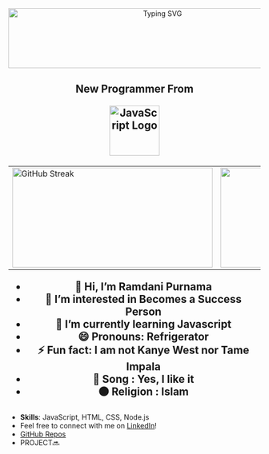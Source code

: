<div align="center">
  <img src="https://readme-typing-svg.demolab.com/?font=Times+New+Roman&weight=500&duration=4000&pause=1000&color=F39C12&background=00000000&center=true&width=435&lines=Assalamu'alaikum;Welcome+To+My+GitHub+Profiles!+" alt="Typing SVG" width="600" height="120" />
</div>

<h2 align="center">New Programmer From 



<p align="center">
<img src="https://upload.wikimedia.org/wikipedia/commons/6/6a/JavaScript-logo.png" alt="JavaScript Logo" width="100"/>
</p>

<table>
  <tr>
    <!-- Gambar di Kiri -->
    <td align="left" width="50%">
      <img src="https://streak-stats.demolab.com?user=Ramdani%20&theme=iceberg&hide_border=true" alt="GitHub Streak" width="400" height="200" />
    </td>
    <!-- Gambar di Kanan (Tambahkan gambar kanan jika ada) -->
    <td align="right" width="50%">
      <img src="https://github-readme-stats.vercel.app/api/top-langs/?username=Ramdaniprnm&theme=gotham&show_icons=true&hide_border=true&layout=compact" alt="Top Languages" width="400" height="200" />
    </td>
  </tr>
</table>



- 👋 Hi, I’m Ramdani Purnama
- 👀 I’m interested in Becomes a Success Person
- 🌱 I’m currently learning Javascript
- 😄 Pronouns: Refrigerator 
- ⚡ Fun fact: I am not Kanye West nor Tame Impala
- 🎵 Song : Yes, I like it
- 🌑 Religion : Islam

##

- **Skills**: JavaScript, HTML, CSS, Node.js
- Feel free to connect with me on [LinkedIn](https://www.linkedin.com/in/ramdani-purnama-9312b8312/?trk=opento_sprofile_pfeditor)!
- [GitHub Repos](https://github.com/ramdaniprnm)
- PROJECT🔜
<!---
ramdanipurnama/ramdani is a Human Being, This is My Overview repository 
--->
